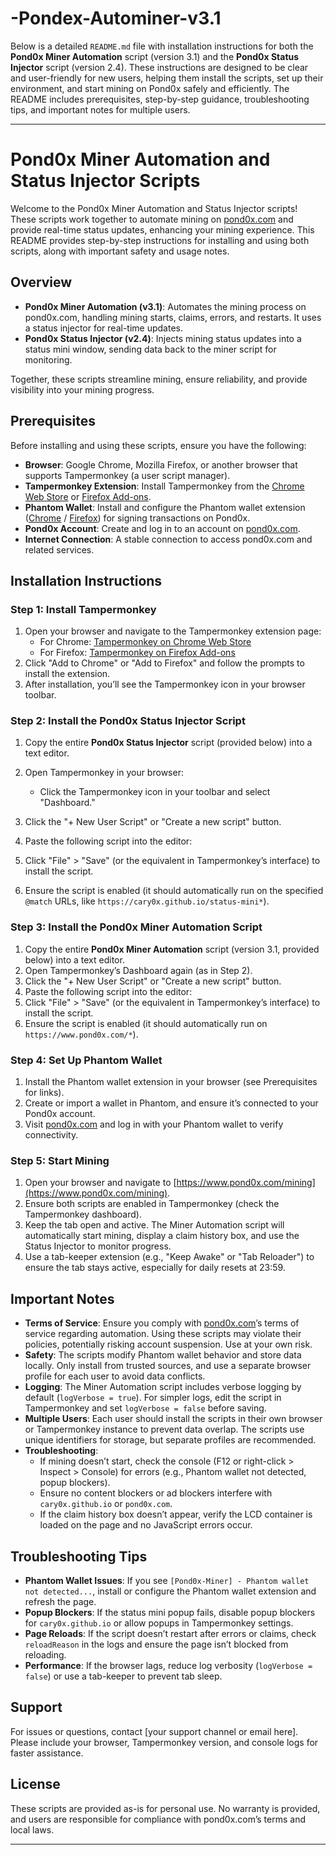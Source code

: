 # -Pondex-Autominer-v3.1

Below is a detailed `README.md` file with installation instructions for both the **Pond0x Miner Automation** script (version 3.1) and the **Pond0x Status Injector** script (version 2.4). These instructions are designed to be clear and user-friendly for new users, helping them install the scripts, set up their environment, and start mining on Pond0x safely and efficiently. The README includes prerequisites, step-by-step guidance, troubleshooting tips, and important notes for multiple users.

---

# Pond0x Miner Automation and Status Injector Scripts

Welcome to the Pond0x Miner Automation and Status Injector scripts! These scripts work together to automate mining on [pond0x.com](https://www.pond0x.com) and provide real-time status updates, enhancing your mining experience. This README provides step-by-step instructions for installing and using both scripts, along with important safety and usage notes.

## Overview
- **Pond0x Miner Automation (v3.1)**: Automates the mining process on pond0x.com, handling mining starts, claims, errors, and restarts. It uses a status injector for real-time updates.
- **Pond0x Status Injector (v2.4)**: Injects mining status updates into a status mini window, sending data back to the miner script for monitoring.

Together, these scripts streamline mining, ensure reliability, and provide visibility into your mining progress.

## Prerequisites
Before installing and using these scripts, ensure you have the following:

- **Browser**: Google Chrome, Mozilla Firefox, or another browser that supports Tampermonkey (a user script manager).
- **Tampermonkey Extension**: Install Tampermonkey from the [Chrome Web Store](https://chrome.google.com/webstore/detail/tampermonkey/dhdgffkkebhmkfjojejmpbldmpobfkfo) or [Firefox Add-ons](https://addons.mozilla.org/en-US/firefox/addon/tampermonkey/).
- **Phantom Wallet**: Install and configure the Phantom wallet extension ([Chrome](https://chrome.google.com/webstore/detail/phantom/bfnaelmomeimhlpmgjnjophhpkkoljpa) / [Firefox](https://addons.mozilla.org/en-US/firefox/addon/phantom/)) for signing transactions on Pond0x.
- **Pond0x Account**: Create and log in to an account on [pond0x.com](https://www.pond0x.com).
- **Internet Connection**: A stable connection to access pond0x.com and related services.

## Installation Instructions

### Step 1: Install Tampermonkey
1. Open your browser and navigate to the Tampermonkey extension page:
   - For Chrome: [Tampermonkey on Chrome Web Store](https://chrome.google.com/webstore/detail/tampermonkey/dhdgffkkebhmkfjojejmpbldmpobfkfo)
   - For Firefox: [Tampermonkey on Firefox Add-ons](https://addons.mozilla.org/en-US/firefox/addon/tampermonkey/)
2. Click "Add to Chrome" or "Add to Firefox" and follow the prompts to install the extension.
3. After installation, you’ll see the Tampermonkey icon in your browser toolbar.

### Step 2: Install the Pond0x Status Injector Script
1. Copy the entire **Pond0x Status Injector** script (provided below) into a text editor.
2. Open Tampermonkey in your browser:
   - Click the Tampermonkey icon in your toolbar and select "Dashboard."
3. Click the "+ New User Script" or "Create a new script" button.
4. Paste the following script into the editor:


5. Click "File" > "Save" (or the equivalent in Tampermonkey’s interface) to install the script.
6. Ensure the script is enabled (it should automatically run on the specified `@match` URLs, like `https://cary0x.github.io/status-mini*`).

### Step 3: Install the Pond0x Miner Automation Script
1. Copy the entire **Pond0x Miner Automation** script (version 3.1, provided below) into a text editor.
2. Open Tampermonkey’s Dashboard again (as in Step 2).
3. Click the "+ New User Script" or "Create a new script" button.
4. Paste the following script into the editor:
5. Click "File" > "Save" (or the equivalent in Tampermonkey’s interface) to install the script.
6. Ensure the script is enabled (it should automatically run on `https://www.pond0x.com/*`).

### Step 4: Set Up Phantom Wallet
1. Install the Phantom wallet extension in your browser (see Prerequisites for links).
2. Create or import a wallet in Phantom, and ensure it’s connected to your Pond0x account.
3. Visit [pond0x.com](https://www.pond0x.com) and log in with your Phantom wallet to verify connectivity.

### Step 5: Start Mining
1. Open your browser and navigate to [https://www.pond0x.com/mining](https://www.pond0x.com/mining).
2. Ensure both scripts are enabled in Tampermonkey (check the Tampermonkey dashboard).
3. Keep the tab open and active. The Miner Automation script will automatically start mining, display a claim history box, and use the Status Injector to monitor progress.
4. Use a tab-keeper extension (e.g., "Keep Awake" or "Tab Reloader") to ensure the tab stays active, especially for daily resets at 23:59.

## Important Notes
- **Terms of Service**: Ensure you comply with [pond0x.com](https://www.pond0x.com)’s terms of service regarding automation. Using these scripts may violate their policies, potentially risking account suspension. Use at your own risk.
- **Safety**: The scripts modify Phantom wallet behavior and store data locally. Only install from trusted sources, and use a separate browser profile for each user to avoid data conflicts.
- **Logging**: The Miner Automation script includes verbose logging by default (`logVerbose = true`). For simpler logs, edit the script in Tampermonkey and set `logVerbose = false` before saving.
- **Multiple Users**: Each user should install the scripts in their own browser or Tampermonkey instance to prevent data overlap. The scripts use unique identifiers for storage, but separate profiles are recommended.
- **Troubleshooting**:
  - If mining doesn’t start, check the console (F12 or right-click > Inspect > Console) for errors (e.g., Phantom wallet not detected, popup blockers).
  - Ensure no content blockers or ad blockers interfere with `cary0x.github.io` or `pond0x.com`.
  - If the claim history box doesn’t appear, verify the LCD container is loaded on the page and no JavaScript errors occur.

## Troubleshooting Tips
- **Phantom Wallet Issues**: If you see `[Pond0x-Miner] - Phantom wallet not detected...`, install or configure the Phantom wallet extension and refresh the page.
- **Popup Blockers**: If the status mini popup fails, disable popup blockers for `cary0x.github.io` or allow popups in Tampermonkey settings.
- **Page Reloads**: If the script doesn’t restart after errors or claims, check `reloadReason` in the logs and ensure the page isn’t blocked from reloading.
- **Performance**: If the browser lags, reduce log verbosity (`logVerbose = false`) or use a tab-keeper to prevent tab sleep.

## Support
For issues or questions, contact [your support channel or email here]. Please include your browser, Tampermonkey version, and console logs for faster assistance.

## License
These scripts are provided as-is for personal use. No warranty is provided, and users are responsible for compliance with pond0x.com’s terms and local laws.

---
